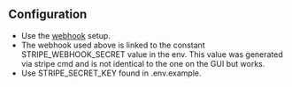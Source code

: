 ## Configuration
- Use the [webhook](https://dashboard.stripe.com/test/webhooks/we_1O3GFhEK2GzEipqWVMsp01sI) setup.
- The webhook used above is linked to the constant STRIPE_WEBHOOK_SECRET value in the env. This value was generated via stripe cmd and is not identical to the one on the GUI but works.
- Use STRIPE_SECRET_KEY found in .env.example.
